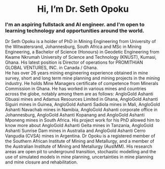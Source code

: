 <h1 align="center">Hi, I’m Dr. Seth Opoku</h1>

###  I'm an aspiring fullstack and AI engineer.  and I'm open to learning technology and opportunities around the world.

Dr Seth Opoku is a holder of PhD in Mining Engineering from University of the Witwatersrand, Johannesburg, South Africa and MSc in Mining Engineering, a Bachelor of Science (Honours) in Geodetic Engineering from Kwame Nkrumah University of Science and Technology (KNUST), Kumasi, Ghana. His latest position is Director of operations for PROMITHIAN GLOBAL VENTURES, INC. in Canada / Ghana.<br/>
He has over 26 years mining engineering experience obtained in mine survey, short and long term mine planning and mining projects in the mining industry. He holds Mine Managers certificate of competence from Minerals Commission in Ghana. He has worked in various mines and countries across the globe, notably among them are as follows: AngloGold Ashanti Obuasi mines and Adamus Resources Limited in Ghana, AngloGold Ashanti Siguiri mines in Guinea, AngloGold Ashanti Sadiola mines in Mali, AngloGold Ashanti Navachab mines in Namibia, AngloGold Ashanti corporate office in Johannesburg, AngloGold Ashanti Kopanang and AngloGold Ashanti Mponeng mines in South Africa. His project work for his PhD allowed him to know more about AngloGold Ashanti Geita mines in Tanzania, AngloGold Ashanti Sunrise Dam mines in Australia and AngloGold Ashanti Cerro Vangudia (CVSA) mines in Argentina.
Dr Opoku is a registered member of the Southern African Institute of Mining and Metallurgy, and a member of the Australian Institute of Mining and Metallurgy (AusIMM). His research areas are open pit to underground transition, stochastic modelling and the use of simulated models in mine planning, uncertainties in mine planning and mine closure and rehabilitation.


<!---
sethOpoku/sethOpoku is a ✨ special ✨ repository because its `README.md` (this file) appears on your GitHub profile.
You can click the Preview link to take a look at your changes.
--->
